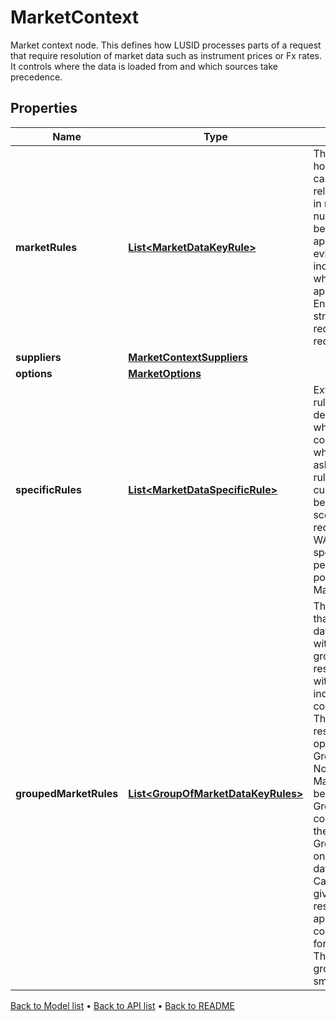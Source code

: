 

# MarketContext

Market context node. This defines how LUSID processes parts of a request that require resolution of market data such as instrument prices or Fx rates. It controls where the data is loaded from and which sources take precedence.

## Properties

| Name | Type | Description | Notes |
|------------ | ------------- | ------------- | -------------|
|**marketRules** | [**List&lt;MarketDataKeyRule&gt;**](MarketDataKeyRule.md) | The set of rules that define how to resolve particular use cases. These can be relatively general or specific in nature. Nominally any number are possible and will be processed in order where applicable. However, there is evidently a potential for increased computational cost where many rules must be applied to resolve data. Ensuring that portfolios are structured in such a way as to reduce the number of rules required is therefore sensible. |  [optional] |
|**suppliers** | [**MarketContextSuppliers**](MarketContextSuppliers.md) |  |  [optional] |
|**options** | [**MarketOptions**](MarketOptions.md) |  |  [optional] |
|**specificRules** | [**List&lt;MarketDataSpecificRule&gt;**](MarketDataSpecificRule.md) | Extends market data key rules to be able to catch dependencies depending on where the dependency comes from, as opposed to what the dependency is asking for. Using two specific rules, one could instruct rates curves requested by bonds to be retrieved from a different scope than rates curves requested by swaps. WARNING: The use of specific rules impacts performance. Where possible, one should use MarketDataKeyRules only. |  [optional] |
|**groupedMarketRules** | [**List&lt;GroupOfMarketDataKeyRules&gt;**](GroupOfMarketDataKeyRules.md) | The list of groups of rules that will be used in market data resolution. Rules given within a group will, if the group is being used to resolve data, all be applied with the results of those individual resolution attempts combined into a single result. The method for combining results is determined by the operation detailed in the GroupOfMarketDataKeyRules.   Notes: - When resolving MarketData, MarketRules will be applied first followed by GroupedMarketRules if data could not be found using only the MarketRules provided. - GroupedMarketRules can only be used for resolving data from the QuoteStore.   Caution: As every rule in a given group will be applied in resolution if the group is applied, groups are computationally expensive for market data resolution. Therefore, heuristically, rule groups should be kept as small as possible. |  [optional] |



[Back to Model list](../README.md#documentation-for-models) &#8226; [Back to API list](../README.md#documentation-for-api-endpoints) &#8226; [Back to README](../README.md)


